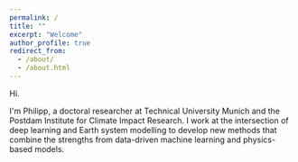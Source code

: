 ```yaml
---
permalink: /
title: ""
excerpt: "Welcome"
author_profile: true
redirect_from: 
  - /about/
  - /about.html
---
```



Hi.  

I'm Philipp, a doctoral researcher at Technical University Munich and the Postdam Institute for Climate Impact Research. I work at the intersection of deep learning and Earth system modelling to develop new methods that combine the strengths from data-driven machine learning and physics-based models. 
